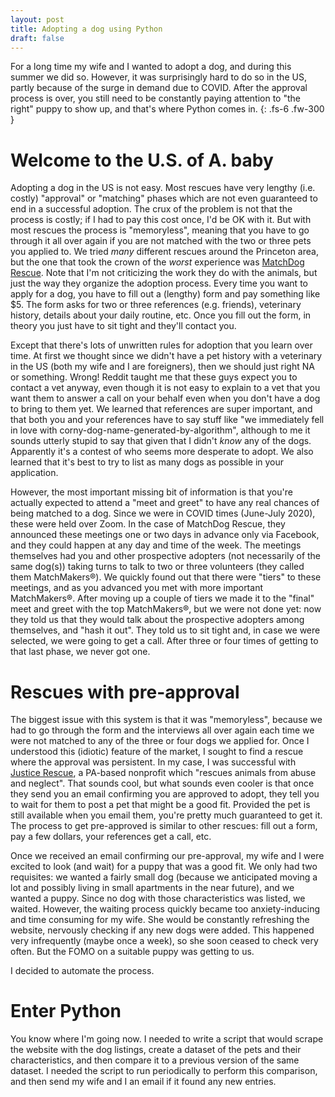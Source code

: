 ```yaml
---
layout: post
title: Adopting a dog using Python
draft: false
---
```


For a long time my wife and I wanted to adopt a dog, and during this summer we did so.
However, it was surprisingly hard to do so in the US, partly because of the surge in demand due to COVID.
After the approval process is over, you still need to be constantly paying attention to "the right" puppy to show up, and that's where Python comes in.
{: .fs-6 .fw-300 }

# Welcome to the U.S. of A. baby

Adopting a dog in the US is not easy.
Most rescues have very lengthy (i.e. costly) "approval" or "matching" phases which are not even guaranteed to end in a successful adoption.
The crux of the problem is not that the process is costly; if I had to pay this cost once, I'd be OK with it.
But with most rescues the process is "memoryless", meaning that you have to go through it all over again if you are not matched with the two or three pets you applied to.
We tried *many* different rescues around the Princeton area, but the one that took the crown of the *worst* experience was [MatchDog Rescue](https://www.matchdogrescue.org/).
Note that I'm not criticizing the work they do with the animals, but just the way they organize the adoption process.
Every time you want to apply for a dog, you have to fill out a (lengthy) form and pay something like $5.
The form asks for two or three references (e.g. friends), veterinary history, details about your daily routine, etc.
Once you fill out the form, in theory you just have to sit tight and they'll contact you.

Except that there's lots of unwritten rules for adoption that you learn over time.
At first we thought since we didn't have a pet history with a veterinary in the US (both my wife and I are foreigners), then we should just right NA or something.
Wrong! Reddit taught me that these guys expect you to contact a vet anyway, even though it is not easy to explain to a vet that you want them to answer a call on your behalf even when you don't have a dog to bring to them yet.
We learned that references are super important, and that both you and your references have to say stuff like "we immediately fell in love with corny-dog-name-generated-by-algorithm", although to me it sounds utterly stupid to say that given that I didn't *know* any of the dogs.
Apparently it's a contest of who seems more desperate to adopt.
We also learned that it's best to try to list as many dogs as possible in your application.

However, the most important missing bit of information is that you're actually expected to attend a "meet and greet" to have any real chances of being matched to a dog.
Since we were in COVID times (June-July 2020), these were held over Zoom.
In the case of MatchDog Rescue, they announced these meetings one or two days in advance only via Facebook, and they could happen at any day and time of the week.
The meetings themselves had you and other prospective adopters (not necessarily of the same dog(s)) taking turns to talk to two or three volunteers (they called them MatchMakers&#174;).
We quickly found out that there were "tiers" to these meetings, and as you advanced you met with more important MatchMakers&#174;.
After moving up a couple of tiers we made it to the "final" meet and greet with the top MatchMakers&#174;, but we were not done yet: now they told us that they would talk about the prospective adopters among themselves, and "hash it out".
They told us to sit tight and, in case we were selected, we were going to get a call.
After three or four times of getting to that last phase, we never got one.


# Rescues with pre-approval

The biggest issue with this system is that it was "memoryless", because we had to go through the form and the interviews all over again each time we were not matched to any of the three or four dogs we applied for.
Once I understood this (idiotic) feature of the market, I sought to find a rescue where the approval was persistent.
In my case, I was successful with [Justice Rescue](https://justicerescueadoptions.com/), a PA-based nonprofit which "rescues animals from abuse and neglect".
That sounds cool, but what sounds even cooler is that once they send you an email confirming you are approved to adopt, they tell you to wait for them to post a pet that might be a good fit.
Provided the pet is still available when you email them, you're pretty much guaranteed to get it.
The process to get pre-approved is similar to other rescues: fill out a form, pay a few dollars, your references get a call, etc.

Once we received an email confirming our pre-approval, my wife and I were excited to look (and wait) for a puppy that was a good fit.
We only had two requisites: we wanted a fairly small dog (because we anticipated moving a lot and possibly living in small apartments in the near future), and we wanted a puppy.
Since no dog with those characteristics was listed, we waited.
However, the waiting process quickly became too anxiety-inducing and time consuming for my wife.
She would be constantly refreshing the website, nervously checking if any new dogs were added.
This happened very infrequently (maybe once a week), so she soon ceased to check very often.
But the FOMO on a suitable puppy was getting to us.

I decided to automate the process.

# Enter Python

You know where I'm going now.
I needed to write a script that would scrape the website with the dog listings, create a dataset of the pets and their characteristics, and then compare it to a previous version of the same dataset.
I needed the script to run periodically to perform this comparison, and then send my wife and I an email if it found any new entries.



